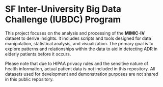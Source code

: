 #  SF Inter-University Big Data Challenge (IUBDC) Program
This project focuses on the analysis and processing of the **MIMIC-IV** dataset to derive insights. It includes scripts and tools designed for data manipulation, statistical analysis, and visualization. The primary goal is to explore patterns and relationships within the data to aid in detecting ADR in elderly patients before it occurs.

Please note that due to HIPAA privacy rules and the sensitive nature of health information, actual patient data is not included in this repository. All datasets used for development and demonstration purposes are not shared in this public repository. 
